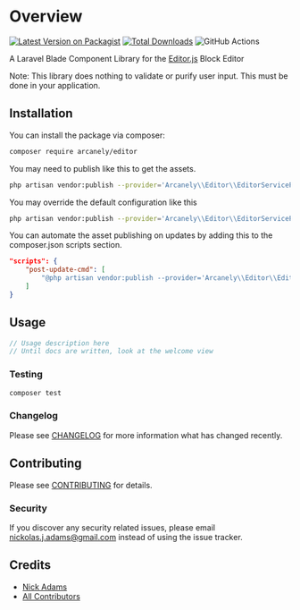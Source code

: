 # Overview

[![Latest Version on Packagist](https://img.shields.io/packagist/v/arcanely/editor.svg?style=flat-square)](https://packagist.org/packages/arcanely/editor)
[![Total Downloads](https://img.shields.io/packagist/dt/arcanely/editor.svg?style=flat-square)](https://packagist.org/packages/arcanely/editor)
![GitHub Actions](https://github.com/arcanely/editor/actions/workflows/main.yml/badge.svg)

A Laravel Blade Component Library for the <a href="https://editorjs.io/" target="_blank">Editor.js</a> Block Editor

Note: This library does nothing to validate or purify user input. This must be done in your application.

## Installation

You can install the package via composer:

```bash
composer require arcanely/editor
```

You may need to publish like this to get the assets.
```bash
php artisan vendor:publish --provider='Arcanely\\Editor\\EditorServiceProvider' --tag=public
```

You may override the default configuration like this
```bash
php artisan vendor:publish --provider='Arcanely\\Editor\\EditorServiceProvider' --tag=config
```

You can automate the asset publishing on updates by adding this to the composer.json scripts section.
```json
"scripts": {
    "post-update-cmd": [
        "@php artisan vendor:publish --provider='Arcanely\\Editor\\EditorServiceProvider' --tag=public --force"
    ]
}
```

## Usage

```php
// Usage description here
// Until docs are written, look at the welcome view
```

### Testing

```bash
composer test
```

### Changelog

Please see [CHANGELOG](CHANGELOG.md) for more information what has changed recently.

## Contributing

Please see [CONTRIBUTING](CONTRIBUTING.md) for details.

### Security

If you discover any security related issues, please email nickolas.j.adams@gmail.com instead of using the issue tracker.

## Credits

-   [Nick Adams](https://github.com/arcanely)
-   [All Contributors](../../contributors)